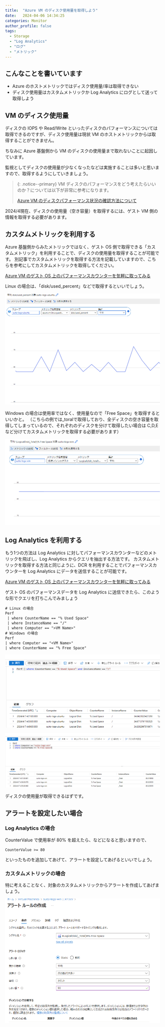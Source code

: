 ```yaml
---
title:  "Azure VM のディスク使用量を取得しよう"
date:   2024-04-06 14:34:25
categories: Monitor
author_profile: false
tags:
  - Storage
  - "Log Analytics"
  - "ログ"
  - "メトリック"
---
```


## こんなことを書いています

* Azure のホストメトリックではディスク使用量/率は取得できない
* ディスク使用量はカスタムメトリックか Log Analytics にログとして送って取得しよう

## VM のディスク使用量

ディスクの IOPS や Read/Write といったディスクのパフォーマンスについては取得できるのですが、ディスク使用量は現状 VM のホストメトリックからは取得することができません。

ちなみに Azure 基盤側から VM のディスクの使用量まで取れないことに起因しています。

監視としてディスクの使用量が少なくなったなどは実施することは多いと思いますので、取得するようにしていきましょう。

> {: .notice--primary}
> VM ディスクのパフォーマンスをどう考えたらいいのか？については以下が非常に参考になります。
>
> [Azure VM のディスクパフォーマンス状況の確認方法について](https://jpaztech.github.io/blog/vm/disk-metrics/)

2024/4現在、ディスクの使用量（空き容量）を取得するには、ゲスト VM 側の情報を取得する必要があります。

## カスタムメトリックを利用する

Azure 基盤側からみたメトリックではなく、ゲスト OS 側で取得できる「カスタムメトリック」を利用することで、ディスクの使用量を取得することが可能です。
別記事でカスタムメトリックを取得する方法を記載していますので、こちらを参考にしてカスタムメトリックを取得してください。

[Azure VM のゲスト OS 上のパフォーマンスカウンターを気軽に取ってみる](/_posts/2024-03-19-ama-custom-meetric.md)

Linux の場合は、「disk/used_percent」などで取得するといいでしょう。

![Linux Free Disk Usage](/assets/article_images/2024-04-08-disk-usage-law/linux-custom-metric.png)

Windows の場合は使用率ではなく、使用量なので「Free Space」を取得するといいかと。
（こちらの例では_toralで取得しており、全ディスクの空き容量を取得してしまっているので、それぞれのディスクを分けて取得したい場合は C,D,E など分けてカスタムメトリックを取得する必要があります）

![Windows Free Space](/assets/article_images/2024-04-08-disk-usage-law/windows-custom-metric.png)

## Log Analytics を利用する

もう1つの方法は Log Analytics に対してパフォーマンスカウンターなどのメトリックを飛ばし、Log Analytics からクエリを抽出する方法です。
カスタムメトリックを取得する方法と同じように、DCR を利用することでパフォーマンスカウンターを Log Analytics にデータを送信することが可能です。

[Azure VM のゲスト OS 上のパフォーマンスカウンターを気軽に取ってみる](/_posts/2024-03-19-ama-custom-meetric.md)

ゲスト OS のパフォーマンスデータを Log Analytics に送信できたら、このような形でクエリを打ちこんでみましょう

```text
# Linux の場合
Perf
 | where CounterName == "% Used Space"
 | where InstanceName == "/"
 | where Computer == ">VM Name>"
# Windows の場合
Perf
| where Computer == "<VM Name>"
| where CounterName == "% Free Space"
```

![Linux Disk Law](/assets/article_images/2024-04-08-disk-usage-law/linux-law.png)

![Windows Disk Law](/assets/article_images/2024-04-08-disk-usage-law/windows-law.png)

ディスクの使用量が取得できるはずです。

## アラートを設定したい場合

### Log Analytics の場合

CounterValue で使用率が 80% を超えたら、などになると思いますので、

```text
CounterValue >= 80
```

といったものを追加してあげて、アラートを設定してあげるといいでしょう。

### カスタムメトリックの場合

特に考えることなく、対象のカスタムメトリックからアラートを作成してあげましょう。

![Metric Alert](/assets/article_images/2024-04-08-disk-usage-law/metric-alert.png)